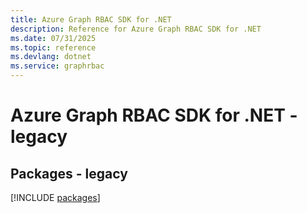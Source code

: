 ```yaml
---
title: Azure Graph RBAC SDK for .NET
description: Reference for Azure Graph RBAC SDK for .NET
ms.date: 07/31/2025
ms.topic: reference
ms.devlang: dotnet
ms.service: graphrbac
---
```

# Azure Graph RBAC SDK for .NET - legacy
## Packages - legacy
[!INCLUDE [packages](graph-rbac-index.md)]